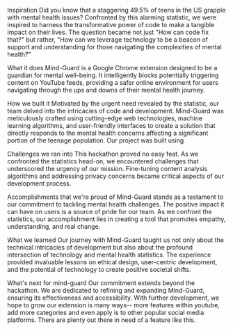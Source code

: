 Inspiration
Did you know that a staggering 49.5% of teens in the US grapple with mental health issues? Confronted by this alarming statistic, we were inspired to harness the transformative power of code to make a tangible impact on their lives. The question became not just "How can code fix that?" but rather, "How can we leverage technology to be a beacon of support and understanding for those navigating the complexities of mental health?"

What it does
Mind-Guard is a Google Chrome extension designed to be a guardian for mental well-being. It intelligently blocks potentially triggering content on YouTube feeds, providing a safer online environment for users navigating through the ups and downs of their mental health journey.

How we built it
Motivated by the urgent need revealed by the statistic, our team delved into the intricacies of code and development. Mind-Guard was meticulously crafted using cutting-edge web technologies, machine learning algorithms, and user-friendly interfaces to create a solution that directly responds to the mental health concerns affecting a significant portion of the teenage population. Our project was built using

Challenges we ran into
This hackathon proved no easy feat. As we confronted the statistics head-on, we encountered challenges that underscored the urgency of our mission. Fine-tuning content analysis algorithms and addressing privacy concerns became critical aspects of our development process.

Accomplishments that we're proud of
Mind-Guard stands as a testament to our commitment to tackling mental health challenges. The positive impact it can have on users is a source of pride for our team. As we confront the statistics, our accomplishment lies in creating a tool that promotes empathy, understanding, and real change.

What we learned
Our journey with Mind-Guard taught us not only about the technical intricacies of development but also about the profound intersection of technology and mental health statistics. The experience provided invaluable lessons on ethical design, user-centric development, and the potential of technology to create positive societal shifts.

What's next for mind-guard
Our commitment extends beyond the hackathon. We are dedicated to refining and expanding Mind-Guard, ensuring its effectiveness and accessibility. With further development, we hope to grow our extension is many ways-- more features within youtube, add more categories and even apply is to other popular social media platforms. There are plenty out there in need of a feature like this.
